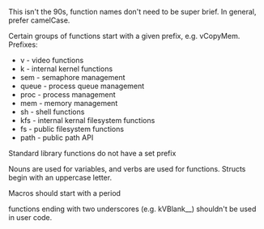 This isn't the 90s, function names don't need to be super brief.
In general, prefer camelCase.

Certain groups of functions start with a given prefix, e.g. vCopyMem.
Prefixes:

* v - video functions
* k - internal kernel functions
* sem - semaphore management
* queue - process queue management
* proc - process management
* mem - memory management
* sh - shell functions
* kfs - internal kernal filesystem functions
* fs - public filesystem functions
* path - public path API

Standard library functions do not have a set prefix

Nouns are used for variables, and verbs are used for functions.
Structs begin with an uppercase letter.

Macros should start with a period

functions ending with two underscores (e.g. kVBlank__)
shouldn't be used in user code.